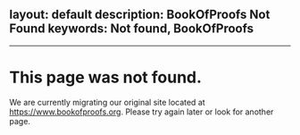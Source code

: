 layout: default
description: BookOfProofs Not Found
keywords: Not found, BookOfProofs
---

---

# This page was not found.

We are currently migrating our original site located at https://www.bookofproofs.org. Please try again later or look for another page.
